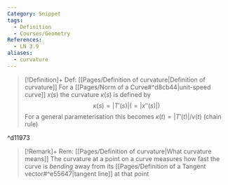 ```yaml
---
Category: Snippet
tags:
  - Definition
  - Courses/Geometry
References:
  - LN 3.9
aliases:
  - curvature
---
```

> [!Definition]+ Def: [[Pages/Definition of curvature|Definition of curvature]]
> For a [[Pages/Norm of a Curve#^d8cb44|unit-speed curve]] $x(s)$ the curvature $\kappa(s)$ is defined by
> $$\kappa(s) = \lvert T'(s) \rvert (=\lvert x''(s) \rvert )$$
> For a general parameterisation this becomes $\kappa(t) = \lvert T'(t) \rvert/v(t)$ (chain rule)

^d11973

> [!Remark]+ Rem: [[Pages/Definition of curvature|What curvature means]]
> The curvature at a point on a curve measures how fast the curve is *bending* away from its [[Pages/Definition of a Tangent vector#^e55647|tangent line]] at that point